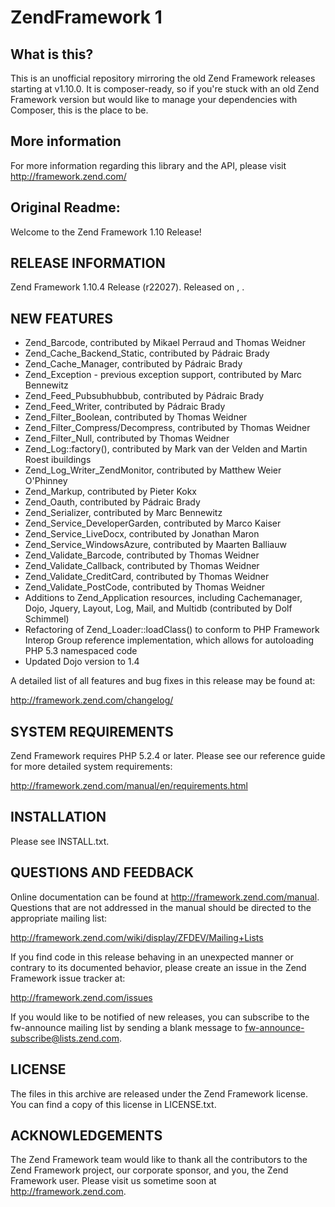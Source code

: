 # ZendFramework 1

## What is this?

This is an unofficial repository mirroring the old Zend Framework releases starting at v1.10.0. It is composer-ready, so if you're stuck with an old Zend Framework version but would like to manage your dependencies with Composer, this is the place to be.

## More information

For more information regarding this library and the API, please visit http://framework.zend.com/

## Original Readme:
Welcome to the Zend Framework 1.10 Release! 

RELEASE INFORMATION
---------------
Zend Framework 1.10.4 Release (r22027).
Released on <Month> <Day>, <Year>.

NEW FEATURES
------------

* Zend_Barcode, contributed by Mikael Perraud and Thomas Weidner
* Zend_Cache_Backend_Static, contributed by Pádraic Brady
* Zend_Cache_Manager, contributed by Pádraic Brady
* Zend_Exception - previous exception support, contributed by Marc Bennewitz
* Zend_Feed_Pubsubhubbub, contributed by Pádraic Brady
* Zend_Feed_Writer, contributed by Pádraic Brady
* Zend_Filter_Boolean, contributed by Thomas Weidner
* Zend_Filter_Compress/Decompress, contributed by Thomas Weidner
* Zend_Filter_Null, contributed by Thomas Weidner
* Zend_Log::factory(), contributed by Mark van der Velden and Martin Roest ibuildings
* Zend_Log_Writer_ZendMonitor, contributed by Matthew Weier O'Phinney
* Zend_Markup, contributed by Pieter Kokx
* Zend_Oauth, contributed by Pádraic Brady
* Zend_Serializer, contributed by Marc Bennewitz
* Zend_Service_DeveloperGarden, contributed by Marco Kaiser
* Zend_Service_LiveDocx, contributed by Jonathan Maron
* Zend_Service_WindowsAzure, contributed by Maarten Balliauw
* Zend_Validate_Barcode, contributed by Thomas Weidner
* Zend_Validate_Callback, contributed by Thomas Weidner
* Zend_Validate_CreditCard, contributed by Thomas Weidner
* Zend_Validate_PostCode, contributed by Thomas Weidner
* Additions to Zend_Application resources, including Cachemanager, Dojo, Jquery,
  Layout, Log, Mail, and Multidb (contributed by Dolf Schimmel)
* Refactoring of Zend_Loader::loadClass() to conform to PHP Framework Interop
  Group reference implementation, which allows for autoloading PHP 5.3
  namespaced code
* Updated Dojo version to 1.4

A detailed list of all features and bug fixes in this release may be found at:

http://framework.zend.com/changelog/

SYSTEM REQUIREMENTS
-------------------

Zend Framework requires PHP 5.2.4 or later. Please see our reference
guide for more detailed system requirements:

http://framework.zend.com/manual/en/requirements.html

INSTALLATION
------------

Please see INSTALL.txt.

QUESTIONS AND FEEDBACK
----------------------

Online documentation can be found at http://framework.zend.com/manual.
Questions that are not addressed in the manual should be directed to the
appropriate mailing list:

http://framework.zend.com/wiki/display/ZFDEV/Mailing+Lists

If you find code in this release behaving in an unexpected manner or
contrary to its documented behavior, please create an issue in the Zend
Framework issue tracker at:

http://framework.zend.com/issues

If you would like to be notified of new releases, you can subscribe to
the fw-announce mailing list by sending a blank message to
fw-announce-subscribe@lists.zend.com.

LICENSE
-------

The files in this archive are released under the Zend Framework license.
You can find a copy of this license in LICENSE.txt.

ACKNOWLEDGEMENTS
----------------

The Zend Framework team would like to thank all the contributors to the Zend
Framework project, our corporate sponsor, and you, the Zend Framework user.
Please visit us sometime soon at http://framework.zend.com.
